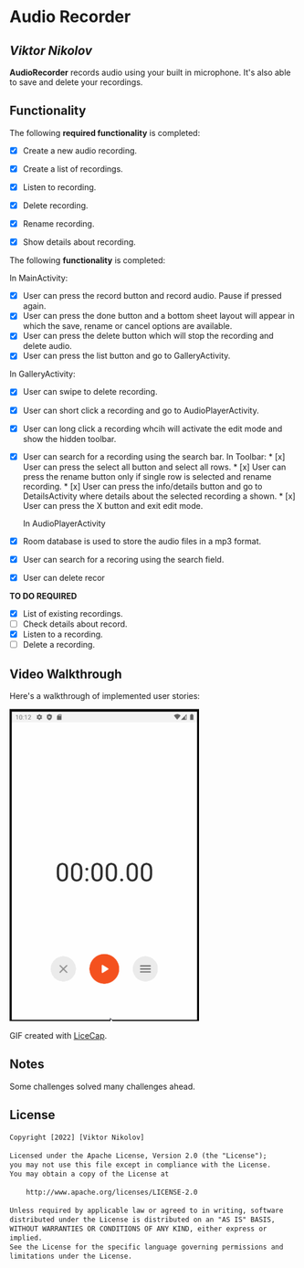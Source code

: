 # Audio Recorder

## *Viktor Nikolov*

**AudioRecorder** records audio using your built in microphone. It's also able to save and delete your recordings.

## Functionality

The following **required functionality** is completed:
* [x] Create a new audio recording.
* [x] Create a list of recordings.
* [x] Listen to recording.
* [x] Delete recording.
* [x] Rename recording.
* [x] Show details about recording.


The following **functionality** is completed:

In MainActivity:
* [x] User can press the record button and record audio. Pause if pressed again.
* [x] User can press the done button and a bottom sheet layout will appear in which the save, rename or cancel options are available.
* [x] User can press the delete button which will stop the recording and delete audio.
* [x] User can press the list button and go to GalleryActivity.
   
In GalleryActivity:
* [x] User can swipe to delete recording.
* [x] User can short click a recording and go to AudioPlayerActivity.
* [x] User can long click a recording whcih will activate the edit mode and show the hidden toolbar.
* [x] User can search for a recording using the search bar.
        In Toolbar:
        * [x] User can press the select all button and select all rows.
        * [x] User can press the rename button only if single row is selected and rename recording.
        * [x] User can press the info/details button and go to DetailsActivity where details about the selected recording a shown.
        * [x] User can press the X button and exit edit mode.
    
    In AudioPlayerActivity    
    
    

* [x] Room database is used to store the audio files in a mp3 format.
* [x] User can search for a recoring using the search field.
* [x] User can delete recor

**TO DO REQUIRED**
* [x] List of existing recordings.
* [ ] Check details about record.
* [x] Listen to a recording.
* [ ] Delete a recording.

## Video Walkthrough

Here's a walkthrough of implemented user stories:

<img src='https://github.com/viktornikolov069/Audio-Recorder/blob/main/audio_recorder_6.gif' title='Video Walkthrough' width='' alt='Video Walkthrough' />

GIF created with [LiceCap](http://www.cockos.com/licecap/).

## Notes

Some challenges solved many challenges ahead.

## License

    Copyright [2022] [Viktor Nikolov]

    Licensed under the Apache License, Version 2.0 (the "License");
    you may not use this file except in compliance with the License.
    You may obtain a copy of the License at

        http://www.apache.org/licenses/LICENSE-2.0

    Unless required by applicable law or agreed to in writing, software
    distributed under the License is distributed on an "AS IS" BASIS,
    WITHOUT WARRANTIES OR CONDITIONS OF ANY KIND, either express or implied.
    See the License for the specific language governing permissions and
    limitations under the License.
